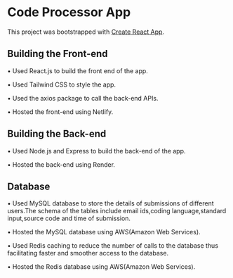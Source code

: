 # Code Processor App

This project was bootstrapped with [Create React App](https://github.com/facebook/create-react-app).

## Building the Front-end

• Used React.js to build the front end of the app.

• Used Tailwind CSS to style the app.

• Used the axios package to call the back-end APIs.

• Hosted the front-end using Netlify.

## Building the Back-end

• Used Node.js and Express to build the back-end of the app.

• Hosted the back-end using Render.

## Database

• Used MySQL database to store the details of submissions of different users.The schema of the tables include email ids,coding language,standard input,source code and time of submission.

• Hosted the MySQL database using AWS(Amazon Web Services).

• Used Redis caching to reduce the number of calls to the database thus facilitating faster and smoother access to the database.

• Hosted the Redis database using AWS(Amazon Web Services).
